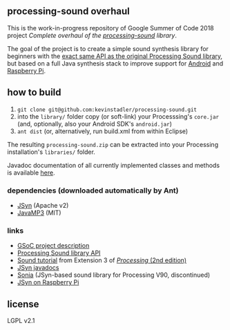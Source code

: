 ## processing-sound overhaul

This is the work-in-progress repository of Google Summer of Code 2018 project *Complete overhaul of the [processing-sound](https://github.com/processing/processing-sound) library*.

The goal of the project is to create a simple sound synthesis library for beginners with the [exact same API as the original Processing Sound library](https://www.processing.org/reference/libraries/sound/index.html), but based on a full Java synthesis stack to improve support for [Android](http://android.processing.org/) and [Raspberry Pi](https://pi.processing.org/).

## how to build

1. `git clone git@github.com:kevinstadler/processing-sound.git`
2. into the `library/` folder copy (or soft-link) your Processsing's `core.jar` (and, optionally, also your Android SDK's `android.jar`)
3. `ant dist` (or, alternatively, run build.xml from within Eclipse)

The resulting `processing-sound.zip` can be extracted into your Processing installation's `libraries/` folder.

Javadoc documentation of all currently implemented classes and methods is available [here](https://kevinstadler.github.io/processing-sound/).

### dependencies (downloaded automatically by Ant)

* [JSyn](http://www.softsynth.com/jsyn/) (Apache v2)
* [JavaMP3](https://github.com/kevinstadler/JavaMP3) (MIT)

### links
* [GSoC project description](https://summerofcode.withgoogle.com/projects/#5133277640261632)
* [Processing Sound library API](https://www.processing.org/reference/libraries/sound/index.html)
* [Sound tutorial](https://www.processing.org/tutorials/sound/) from Extension 3 of [*Processing* (2nd edition)](https://www.processing.org/handbook)
* [JSyn javadocs](http://www.softsynth.com/jsyn/docs/javadocs/)
* [Sonia](http://sonia.pitaru.com) (JSyn-based sound library for Processing V90, discontinued)
* [JSyn on Raspberry Pi](https://stackoverflow.com/questions/34333777/no-sound-output-when-running-jsyn-on-raspberry-pi-raspbian-jessie)

## license

LGPL v2.1